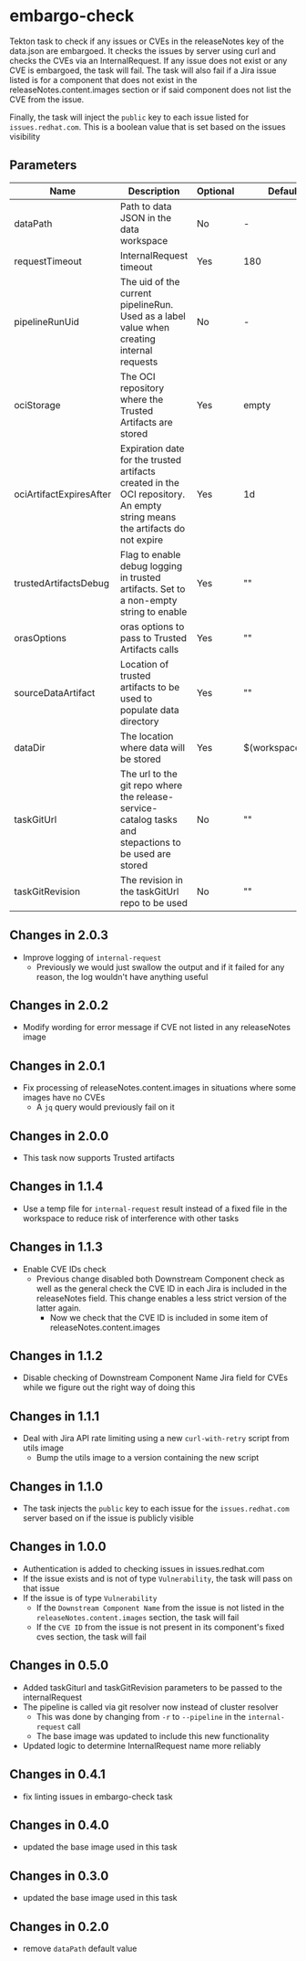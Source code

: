 # embargo-check

Tekton task to check if any issues or CVEs in the releaseNotes key of the data.json are embargoed. It checks the issues
by server using curl and checks the CVEs via an InternalRequest. If any issue does not exist or any CVE is embargoed,
the task will fail. The task will also fail if a Jira issue listed is for a component that does not exist in the
releaseNotes.content.images section or if said component does not list the CVE from the issue.

Finally, the task will inject the `public` key to each issue listed for `issues.redhat.com`. This is a boolean value that is set
based on the issues visibility

## Parameters

| Name                    | Description                                                                                                                | Optional | Default value           |
|-------------------------|----------------------------------------------------------------------------------------------------------------------------|----------|-------------------------|
| dataPath                | Path to data JSON in the data workspace                                                                                    | No       | -                       |
| requestTimeout          | InternalRequest timeout                                                                                                    | Yes      | 180                     |
| pipelineRunUid          | The uid of the current pipelineRun. Used as a label value when creating internal requests                                  | No       | -                       |
| ociStorage              | The OCI repository where the Trusted Artifacts are stored                                                                  | Yes      | empty                   |
| ociArtifactExpiresAfter | Expiration date for the trusted artifacts created in the OCI repository. An empty string means the artifacts do not expire | Yes      | 1d                      |
| trustedArtifactsDebug   | Flag to enable debug logging in trusted artifacts. Set to a non-empty string to enable                                     | Yes      | ""                      |
| orasOptions             | oras options to pass to Trusted Artifacts calls                                                                            | Yes      | ""                      |
| sourceDataArtifact      | Location of trusted artifacts to be used to populate data directory                                                        | Yes      | ""                      |
| dataDir                 | The location where data will be stored                                                                                     | Yes      | $(workspaces.data.path) |
| taskGitUrl              | The url to the git repo where the release-service-catalog tasks and stepactions to be used are stored                      | No       | ""                      |
| taskGitRevision         | The revision in the taskGitUrl repo to be used                                                                             | No       | ""                      |

## Changes in 2.0.3
* Improve logging of `internal-request`
  * Previously we would just swallow the output and if it failed for any reason, the log wouldn't have anything useful

## Changes in 2.0.2
* Modify wording for error message if CVE not listed in any releaseNotes image

## Changes in 2.0.1
* Fix processing of releaseNotes.content.images in situations where some images have no CVEs
  * A `jq` query would previously fail on it

## Changes in 2.0.0
* This task now supports Trusted artifacts

## Changes in 1.1.4
* Use a temp file for `internal-request` result instead of a fixed file in the workspace to reduce risk
  of interference with other tasks

## Changes in 1.1.3
* Enable CVE IDs check
  * Previous change disabled both Downstream Component check as well as the general check the CVE ID in each
    Jira is included in the releaseNotes field. This change enables a less strict version of the latter again.
    * Now we check that the CVE ID is included in some item of releaseNotes.content.images

## Changes in 1.1.2
* Disable checking of Downstream Component Name Jira field for CVEs while we figure out
  the right way of doing this

## Changes in 1.1.1
* Deal with Jira API rate limiting using a new `curl-with-retry` script from utils image
  * Bump the utils image to a version containing the new script

## Changes in 1.1.0
* The task injects the `public` key to each issue for the `issues.redhat.com` server based on if the issue is
  publicly visible

## Changes in 1.0.0
* Authentication is added to checking issues in issues.redhat.com
* If the issue exists and is not of type `Vulnerability`, the task will pass on that issue
* If the issue is of type `Vulnerability`
  * If the `Downstream Component Name` from the issue is not listed in the `releaseNotes.content.images`
    section, the task will fail
  * If the `CVE ID` from the issue is not present in its component's fixed cves section, the task will fail

## Changes in 0.5.0
* Added taskGiturl and taskGitRevision parameters to be passed to the internalRequest
* The pipeline is called via git resolver now instead of cluster resolver
  * This was done by changing from `-r` to `--pipeline` in the `internal-request` call
  * The base image was updated to include this new functionality
* Updated logic to determine InternalRequest name more reliably

## Changes in 0.4.1
* fix linting issues in embargo-check task

## Changes in 0.4.0
* updated the base image used in this task

## Changes in 0.3.0
* updated the base image used in this task

## Changes in 0.2.0
* remove `dataPath` default value
